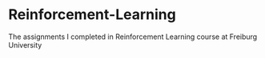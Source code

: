# Reinforcement-Learning
The assignments I completed in Reinforcement Learning course at Freiburg University
